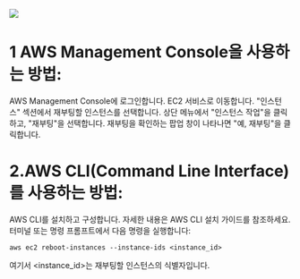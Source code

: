 ![](https://velog.velcdn.com/images/sunblock99/post/5d6a68e7-c9a1-4593-a0bc-5df4d0162035/image.png)

# 1 AWS Management Console을 사용하는 방법:

AWS Management Console에 로그인합니다.
EC2 서비스로 이동합니다.
"인스턴스" 섹션에서 재부팅할 인스턴스를 선택합니다.
상단 메뉴에서 "인스턴스 작업"을 클릭하고, "재부팅"을 선택합니다.
재부팅을 확인하는 팝업 창이 나타나면 "예, 재부팅"을 클릭합니다.

# 2.AWS CLI(Command Line Interface)를 사용하는 방법:

AWS CLI를 설치하고 구성합니다. 자세한 내용은 AWS CLI 설치 가이드를 참조하세요.
터미널 또는 명령 프롬프트에서 다음 명령을 실행합니다:

```
aws ec2 reboot-instances --instance-ids <instance_id>
```

여기서 <instance_id>는 재부팅할 인스턴스의 식별자입니다.
